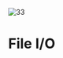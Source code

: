 ![33](https://github.com/manningstinson/holbertonschool-low_level_programming/assets/104523090/59a4736f-4915-4658-8d3c-c506b65c333c)
# File I/O
